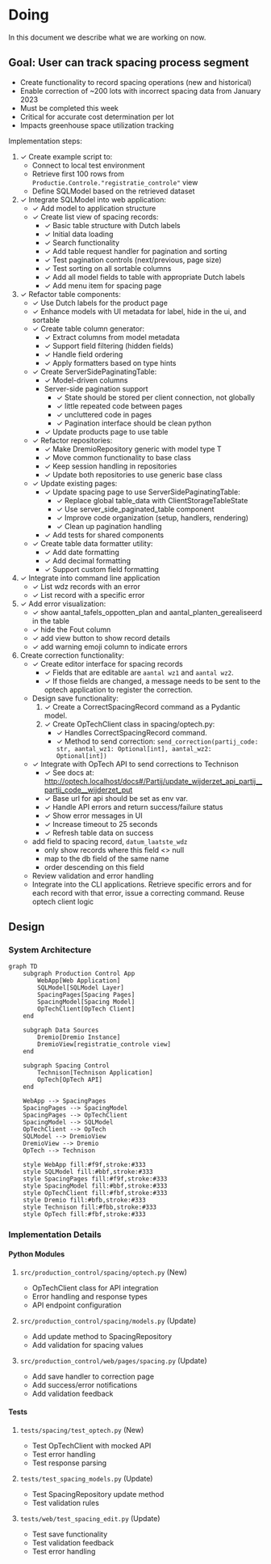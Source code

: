 # Doing

In this document we describe what we are working on now.

## Goal: User can track spacing process segment

- Create functionality to record spacing operations (new and historical)
- Enable correction of ~200 lots with incorrect spacing data from January 2023
- Must be completed this week
- Critical for accurate cost determination per lot
- Impacts greenhouse space utilization tracking

Implementation steps:

1. ✓ Create example script to:
   - Connect to local test environment
   - Retrieve first 100 rows from `Productie.Controle."registratie_controle"` view
   - Define SQLModel based on the retrieved dataset
1. ✓ Integrate SQLModel into web application:
   - ✓ Add model to application structure
   - ✓ Create list view of spacing records:
     - ✓ Basic table structure with Dutch labels
     - ✓ Initial data loading
     - ✓ Search functionality
     - ✓ Add table request handler for pagination and sorting
     - ✓ Test pagination controls (next/previous, page size)
     - ✓ Test sorting on all sortable columns
     - ✓ Add all model fields to table with appropriate Dutch labels
     - ✓ Add menu item for spacing page
1. ✓ Refactor table components:
   - ✓ Use Dutch labels for the product page
   - ✓ Enhance models with UI metadata for label, hide in the ui, and sortable
   - ✓ Create table column generator:
     - ✓ Extract columns from model metadata
     - ✓ Support field filtering (hidden fields)
     - ✓ Handle field ordering
     - ✓ Apply formatters based on type hints
   - ✓ Create ServerSidePaginatingTable:
     - ✓ Model-driven columns
     - Server-side pagination support
       - ✓ State should be stored per client connection, not globally
       - ✓ little repeated code between pages
       - ✓ uncluttered code in pages
       - ✓ Pagination interface should be clean python
     - ✓ Update products page to use table
   - ✓ Refactor repositories:
     - ✓ Make DremioRepository generic with model type T
     - ✓ Move common functionality to base class
     - ✓ Keep session handling in repositories
     - ✓ Update both repositories to use generic base class
   - ✓ Update existing pages:
     - ✓ Update spacing page to use ServerSidePaginatingTable:
       - ✓ Replace global table_data with ClientStorageTableState
       - ✓ Use server_side_paginated_table component
       - ✓ Improve code organization (setup, handlers, rendering)
       - ✓ Clean up pagination handling
     - ✓ Add tests for shared components
   - ✓ Create table data formatter utility:
     - ✓ Add date formatting
     - ✓ Add decimal formatting
     - ✓ Support custom field formatting
1. ✓ Integrate into command line application
   - ✓ List wdz records with an error
   - ✓ List record with a specific error
1. ✓ Add error visualization:
   - ✓ show aantal_tafels_oppotten_plan and aantal_planten_gerealiseerd in the table
   - ✓ hide the Fout column
   - ✓ add view button to show record details
   - ✓ add warning emoji column to indicate errors
1. Create correction functionality:
   - ✓ Create editor interface for spacing records
     - ✓ Fields that are editable are `aantal wz1` and `aantal wz2`.
     - ✓ If those fields are changed, a message needs to be sent to the optech application to register the correction.
   - Design save functionality:
     1. ✓ Create a CorrectSpacingRecord command as a Pydantic model.
     2. ✓ Create OpTechClient class in spacing/optech.py:
        - ✓ Handles CorrectSpacingRecord command.
        - ✓ Method to send correction: `send_correction(partij_code: str, aantal_wz1: Optional[int], aantal_wz2: Optional[int])`
   - ✓ Integrate with OpTech API to send corrections to Technison
     - ✓ See docs at: http://optech.localhost/docs#/Partij/update_wijderzet_api_partij__partij_code__wijderzet_put
     - ✓ Base url for api should be set as env var.
     - ✓ Handle API errors and return success/failure status
     - ✓ Show error messages in UI
     - ✓ Increase timeout to 25 seconds
     - ✓ Refresh table data on success
   - add field to spacing record, `datum_laatste_wdz`
     - only show records where this field <> null
     - map to the db field of the same name
     - order descending on this field
   - Review validation and error handling
   - Integrate into the CLI applications.
     Retrieve specific errors and for each record with that error, issue a correcting command.
     Reuse optech client logic

## Design

### System Architecture

```mermaid
graph TD
    subgraph Production Control App
        WebApp[Web Application]
        SQLModel[SQLModel Layer]
        SpacingPages[Spacing Pages]
        SpacingModel[Spacing Model]
        OpTechClient[OpTech Client]
    end
    
    subgraph Data Sources
        Dremio[Dremio Instance]
        DremioView[registratie_controle view]
    end
    
    subgraph Spacing Control
        Technison[Technison Application]
        OpTech[OpTech API]
    end

    WebApp --> SpacingPages
    SpacingPages --> SpacingModel
    SpacingPages --> OpTechClient
    SpacingModel --> SQLModel
    OpTechClient --> OpTech
    SQLModel --> DremioView
    DremioView --> Dremio
    OpTech --> Technison

    style WebApp fill:#f9f,stroke:#333
    style SQLModel fill:#bbf,stroke:#333
    style SpacingPages fill:#f9f,stroke:#333
    style SpacingModel fill:#bbf,stroke:#333
    style OpTechClient fill:#fbf,stroke:#333
    style Dremio fill:#bfb,stroke:#333
    style Technison fill:#fbb,stroke:#333
    style OpTech fill:#fbf,stroke:#333
```

### Implementation Details

#### Python Modules

1. `src/production_control/spacing/optech.py` (New)
   - OpTechClient class for API integration
   - Error handling and response types
   - API endpoint configuration

2. `src/production_control/spacing/models.py` (Update)
   - Add update method to SpacingRepository
   - Add validation for spacing values

3. `src/production_control/web/pages/spacing.py` (Update)
   - Add save handler to correction page
   - Add success/error notifications
   - Add validation feedback

#### Tests

1. `tests/spacing/test_optech.py` (New)
   - Test OpTechClient with mocked API
   - Test error handling
   - Test response parsing

2. `tests/test_spacing_models.py` (Update)
   - Test SpacingRepository update method
   - Test validation rules

3. `tests/web/test_spacing_edit.py` (Update)
   - Test save functionality
   - Test validation feedback
   - Test error handling
